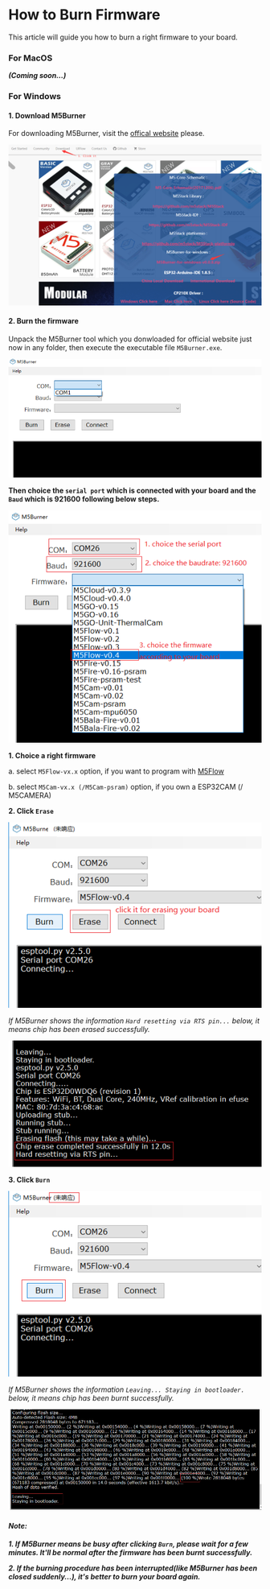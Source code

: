 # How to Burn Firmware

This article will guide you how to burn a right firmware to your board.

### For MacOS

***(Coming soon...)***

### For Windows

#### 1. Download M5Burner

For downloading M5Burner, visit the [offical website](http://www.m5stack.com) please.

![image](../../_static/getting_started_pics/download_M5Burner.png)

#### 2. Burn the firmware

Unpack the M5Burner tool which you donwloaded for official website just now in any folder, then execute the executable file `M5Burner.exe`.

![image](../../_static/getting_started_pics/burn_firmware_01.png)


**Then choice the `serial port` which is connected with your board and the `Baud` which is 921600 following below steps.**

![image](../../_static/getting_started_pics/burn_firmware_02.png)

**1. Choice a right firmware**

a. select `M5Flow-vx.x` option, if you want to program with [M5Flow](http://flow.m5stack.com)

b. select `M5Cam-vx.x (/M5Cam-psram)` option, if you own a ESP32CAM (/ M5CAMERA)

**2. Click `Erase`**

![image](../../_static/getting_started_pics/burn_firmware_06.png)

*If M5Burner shows the information `Hard resetting via RTS pin...` below, it means chip has been erased successfully.*

![image](../../_static/getting_started_pics/burn_firmware_04.png)


**3. Click `Burn`**

![image](../../_static/getting_started_pics/burn_firmware_03.png)

*If M5Burner shows the information `Leaving... Staying in bootloader.` below, it means chip has been burnt successfully.*

![image](../../_static/getting_started_pics/burn_firmware_05.png)

#### ***Note:***
***1. If M5Burner means be busy after clicking `Burn`, please wait for a few minutes. It'll be normal after the firmware has been burnt successfully.***

***2. If the burning procedure has been interrupted(like M5Burner has been closed suddenly...), it's better to burn your board again.***